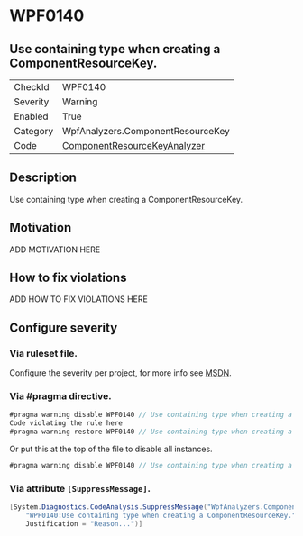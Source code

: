 # WPF0140
## Use containing type when creating a ComponentResourceKey.

<!-- start generated table -->
<table>
  <tr>
    <td>CheckId</td>
    <td>WPF0140</td>
  </tr>
  <tr>
    <td>Severity</td>
    <td>Warning</td>
  </tr>
  <tr>
    <td>Enabled</td>
    <td>True</td>
  </tr>
  <tr>
    <td>Category</td>
    <td>WpfAnalyzers.ComponentResourceKey</td>
  </tr>
  <tr>
    <td>Code</td>
    <td><a href="https://github.com/DotNetAnalyzers/WpfAnalyzers/blob/master/WpfAnalyzers/NodeAnalyzers/ComponentResourceKeyAnalyzer.cs">ComponentResourceKeyAnalyzer</a></td>
  </tr>
</table>
<!-- end generated table -->

## Description

Use containing type when creating a ComponentResourceKey.

## Motivation

ADD MOTIVATION HERE

## How to fix violations

ADD HOW TO FIX VIOLATIONS HERE

<!-- start generated config severity -->
## Configure severity

### Via ruleset file.

Configure the severity per project, for more info see [MSDN](https://msdn.microsoft.com/en-us/library/dd264949.aspx).

### Via #pragma directive.
```C#
#pragma warning disable WPF0140 // Use containing type when creating a ComponentResourceKey.
Code violating the rule here
#pragma warning restore WPF0140 // Use containing type when creating a ComponentResourceKey.
```

Or put this at the top of the file to disable all instances.
```C#
#pragma warning disable WPF0140 // Use containing type when creating a ComponentResourceKey.
```

### Via attribute `[SuppressMessage]`.

```C#
[System.Diagnostics.CodeAnalysis.SuppressMessage("WpfAnalyzers.ComponentResourceKey", 
    "WPF0140:Use containing type when creating a ComponentResourceKey.", 
    Justification = "Reason...")]
```
<!-- end generated config severity -->